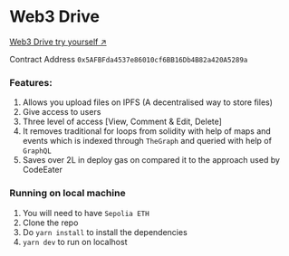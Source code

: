 # Web3 Drive

[Web3 Drive try yourself ↗️](https://web3drive.on.fleek.co/)

Contract Address `0x5AFBFda4537e86010cf6BB16Db4B82a420A5289a`

### Features:

1. Allows you upload files on IPFS (A decentralised way to store files)
2. Give access to users
3. Three level of access [View, Comment & Edit, Delete]
4. It removes traditional for loops from solidity with help of maps and events which is indexed through `TheGraph` and queried with help of `GraphQL`
5. Saves over 2L in deploy gas on compared it to the approach used by CodeEater

### Running on local machine

1. You will need to have `Sepolia ETH`
2. Clone the repo
3. Do `yarn install` to install the dependencies
4. `yarn dev` to run on localhost
